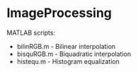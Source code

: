 # ImageProcessing
MATLAB scripts:

-  bilinRGB.m - Bilinear interpolation
-  bisquRGB.m - Biquadratic interpolation
-  histequ.m  - Histogram equalization

